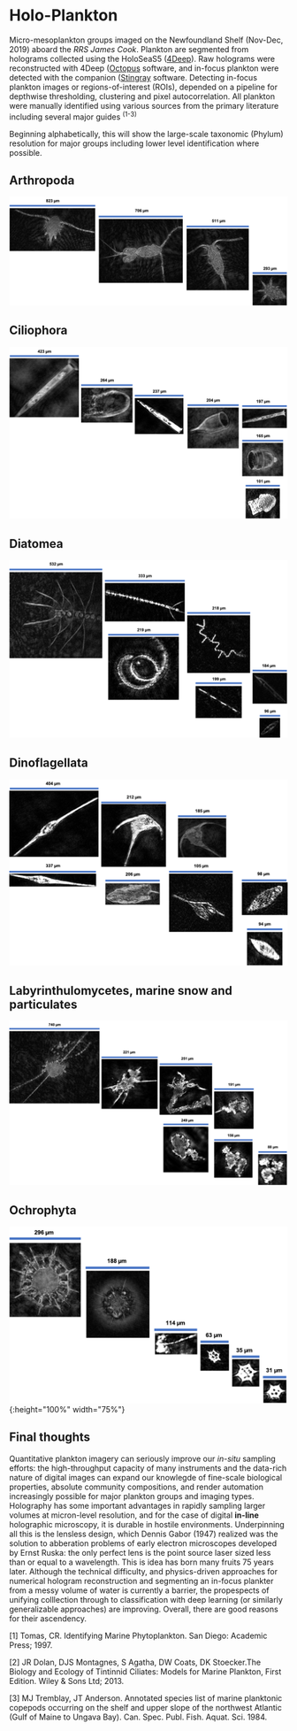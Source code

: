 # Holo-Plankton
Micro-mesoplankton groups imaged on the Newfoundland Shelf (Nov-Dec, 2019) aboard the *RRS James Cook*. Plankton are segmented from holograms collected using the HoloSeaS5 ([4Deep](http://4-deep.com/)). Raw holograms were reconstructed with 4Deep ([Octopus](http://4-deep.com/products/octopus-software/) software, and in-focus plankton were detected with the companion ([Stingray](http://4-deep.com/products/stingray-software/) software. Detecting in-focus plankton images or regions-of-interest (ROIs), depended on a pipeline for depthwise thresholding, clustering and pixel autocorrelation. All plankton were manually identified using various sources from the primary literature including several major guides <sup>(1-3) 
  

Beginning alphabetically, this will show the large-scale taxonomic (Phylum) resolution for major groups including lower level identification where possible. 

## Arthropoda

![Arthropoda](/Images/Arthropoda.png)


## Ciliophora

![Ciliophora](/Images/Ciliophora.png)

## Diatomea

![Diatomea](/Images/Diatomea.png)


## Dinoflagellata

![Dinoflagellata](/Images/Dinoflagellata.png)


## Labyrinthulomycetes, marine snow and particulates

![Labyrinthulomycetes](/Images/LabySnow.png)


## Ochrophyta

![Ochrophyta](/Images/Ochrophyta.png){:height="100%" width="75%"}



## Final thoughts

Quantitative plankton imagery can seriously improve our *in-situ* sampling efforts: the high-throughput capacity of many instruments and the data-rich nature of digital images can expand our knowlegde of fine-scale biological properties, absolute community compositions, and render automation increasingly possible for major plankton groups and imaging types. Holography has some important advantages in rapidly sampling larger volumes at micron-level resolution, and for the case of digital **in-line** holographic microscopy, it is durable in hostile environments. Underpinning all this is the lensless design, which Dennis Gabor (1947) realized was the solution to abberation problems of early electron microscopes developed by Ernst Ruska: the only perfect lens is the point source laser sized less than or equal to a wavelength. This is idea has born many fruits 75 years later. Although the technical difficulty, and physics-driven approaches for numerical hologram reconstruction and segmenting an in-focus plankter from a messy volume of water is currently a barrier, the propespects of unifying colllection through to classification with deep learning (or similarly generalizable approaches) are improving. Overall, there are good reasons for their ascendency. 

[1]  Tomas, CR. Identifying Marine Phytoplankton. San Diego: Academic Press; 1997.

[2] JR Dolan, DJS Montagnes, S Agatha, DW Coats, DK Stoecker.The Biology and Ecology of Tintinnid Ciliates: Models for Marine Plankton, First Edition. Wiley & Sons Ltd; 2013.

[3] MJ Tremblay, JT Anderson. Annotated species list of marine planktonic copepods occurring on the shelf and upper slope of the northwest Atlantic (Gulf of Maine to Ungava Bay). Can. Spec. Publ. Fish. Aquat. Sci. 1984.

